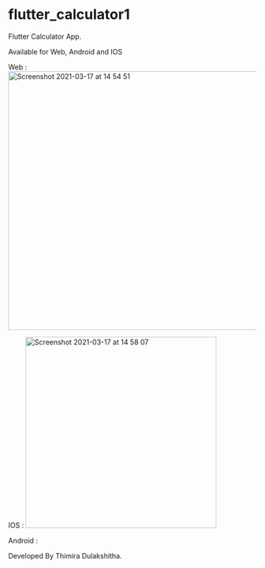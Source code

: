 # flutter_calculator1

Flutter Calculator App.

Available for Web, Android and IOS

Web : 
<img width="524" alt="Screenshot 2021-03-17 at 14 54 51" src="https://user-images.githubusercontent.com/44156968/111450595-8e480380-8736-11eb-8650-4f2dbef18baf.png">

IOS : 
<img width="387" alt="Screenshot 2021-03-17 at 14 58 07" src="https://user-images.githubusercontent.com/44156968/111450655-9c961f80-8736-11eb-99a2-0d7da9482e46.png">

Android :


Developed By Thimira Dulakshitha.

